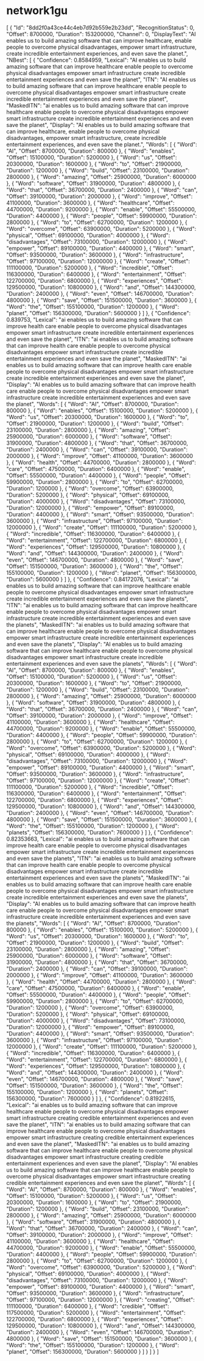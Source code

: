 # network1gu
[
    {
        "Id": "8dd2f0a43ce44c4eb7d92b559e2b23dd",
        "RecognitionStatus": 0,
        "Offset": 8700000,
        "Duration": 153200000,
        "Channel": 0,
        "DisplayText": "AI enables us to build amazing software that can improve healthcare, enable people to overcome physical disadvantages, empower smart infrastructure, create incredible entertainment experiences, and even save the planet.",
        "NBest": [
            {
                "Confidence": 0.8584959,
                "Lexical": "AI enables us to build amazing software that can improve healthcare enable people to overcome physical disadvantages empower smart infrastructure create incredible entertainment experiences and even save the planet",
                "ITN": "AI enables us to build amazing software that can improve healthcare enable people to overcome physical disadvantages empower smart infrastructure create incredible entertainment experiences and even save the planet",
                "MaskedITN": "ai enables us to build amazing software that can improve healthcare enable people to overcome physical disadvantages empower smart infrastructure create incredible entertainment experiences and even save the planet",
                "Display": "AI enables us to build amazing software that can improve healthcare, enable people to overcome physical disadvantages, empower smart infrastructure, create incredible entertainment experiences, and even save the planet.",
                "Words": [
                    {
                        "Word": "AI",
                        "Offset": 8700000,
                        "Duration": 800000
                    },
                    {
                        "Word": "enables",
                        "Offset": 15100000,
                        "Duration": 5200000
                    },
                    {
                        "Word": "us",
                        "Offset": 20300000,
                        "Duration": 1600000
                    },
                    {
                        "Word": "to",
                        "Offset": 21900000,
                        "Duration": 1200000
                    },
                    {
                        "Word": "build",
                        "Offset": 23100000,
                        "Duration": 2800000
                    },
                    {
                        "Word": "amazing",
                        "Offset": 25900000,
                        "Duration": 6000000
                    },
                    {
                        "Word": "software",
                        "Offset": 31900000,
                        "Duration": 4800000
                    },
                    {
                        "Word": "that",
                        "Offset": 36700000,
                        "Duration": 2400000
                    },
                    {
                        "Word": "can",
                        "Offset": 39100000,
                        "Duration": 2000000
                    },
                    {
                        "Word": "improve",
                        "Offset": 41100000,
                        "Duration": 3600000
                    },
                    {
                        "Word": "healthcare",
                        "Offset": 44700000,
                        "Duration": 9200000
                    },
                    {
                        "Word": "enable",
                        "Offset": 55500000,
                        "Duration": 4400000
                    },
                    {
                        "Word": "people",
                        "Offset": 59900000,
                        "Duration": 2800000
                    },
                    {
                        "Word": "to",
                        "Offset": 62700000,
                        "Duration": 1200000
                    },
                    {
                        "Word": "overcome",
                        "Offset": 63900000,
                        "Duration": 5200000
                    },
                    {
                        "Word": "physical",
                        "Offset": 69100000,
                        "Duration": 4000000
                    },
                    {
                        "Word": "disadvantages",
                        "Offset": 73100000,
                        "Duration": 12000000
                    },
                    {
                        "Word": "empower",
                        "Offset": 89100000,
                        "Duration": 4400000
                    },
                    {
                        "Word": "smart",
                        "Offset": 93500000,
                        "Duration": 3600000
                    },
                    {
                        "Word": "infrastructure",
                        "Offset": 97100000,
                        "Duration": 12000000
                    },
                    {
                        "Word": "create",
                        "Offset": 111100000,
                        "Duration": 5200000
                    },
                    {
                        "Word": "incredible",
                        "Offset": 116300000,
                        "Duration": 6400000
                    },
                    {
                        "Word": "entertainment",
                        "Offset": 122700000,
                        "Duration": 6800000
                    },
                    {
                        "Word": "experiences",
                        "Offset": 129500000,
                        "Duration": 10800000
                    },
                    {
                        "Word": "and",
                        "Offset": 144300000,
                        "Duration": 2400000
                    },
                    {
                        "Word": "even",
                        "Offset": 146700000,
                        "Duration": 4800000
                    },
                    {
                        "Word": "save",
                        "Offset": 151500000,
                        "Duration": 3600000
                    },
                    {
                        "Word": "the",
                        "Offset": 155100000,
                        "Duration": 1200000
                    },
                    {
                        "Word": "planet",
                        "Offset": 156300000,
                        "Duration": 5600000
                    }
                ]
            },
            {
                "Confidence": 0.839753,
                "Lexical": "ai enables us to build amazing software that can improve health care enable people to overcome physical disadvantages empower smart infrastructure create incredible entertainment experiences and even save the planet",
                "ITN": "ai enables us to build amazing software that can improve health care enable people to overcome physical disadvantages empower smart infrastructure create incredible entertainment experiences and even save the planet",
                "MaskedITN": "ai enables us to build amazing software that can improve health care enable people to overcome physical disadvantages empower smart infrastructure create incredible entertainment experiences and even save the planet",
                "Display": "AI enables us to build amazing software that can improve health care enable people to overcome physical disadvantages empower smart infrastructure create incredible entertainment experiences and even save the planet",
                "Words": [
                    {
                        "Word": "AI",
                        "Offset": 8700000,
                        "Duration": 800000
                    },
                    {
                        "Word": "enables",
                        "Offset": 15100000,
                        "Duration": 5200000
                    },
                    {
                        "Word": "us",
                        "Offset": 20300000,
                        "Duration": 1600000
                    },
                    {
                        "Word": "to",
                        "Offset": 21900000,
                        "Duration": 1200000
                    },
                    {
                        "Word": "build",
                        "Offset": 23100000,
                        "Duration": 2800000
                    },
                    {
                        "Word": "amazing",
                        "Offset": 25900000,
                        "Duration": 6000000
                    },
                    {
                        "Word": "software",
                        "Offset": 31900000,
                        "Duration": 4800000
                    },
                    {
                        "Word": "that",
                        "Offset": 36700000,
                        "Duration": 2400000
                    },
                    {
                        "Word": "can",
                        "Offset": 39100000,
                        "Duration": 2000000
                    },
                    {
                        "Word": "improve",
                        "Offset": 41100000,
                        "Duration": 3600000
                    },
                    {
                        "Word": "health",
                        "Offset": 44700000,
                        "Duration": 2800000
                    },
                    {
                        "Word": "care",
                        "Offset": 47500000,
                        "Duration": 6400000
                    },
                    {
                        "Word": "enable",
                        "Offset": 55500000,
                        "Duration": 4400000
                    },
                    {
                        "Word": "people",
                        "Offset": 59900000,
                        "Duration": 2800000
                    },
                    {
                        "Word": "to",
                        "Offset": 62700000,
                        "Duration": 1200000
                    },
                    {
                        "Word": "overcome",
                        "Offset": 63900000,
                        "Duration": 5200000
                    },
                    {
                        "Word": "physical",
                        "Offset": 69100000,
                        "Duration": 4000000
                    },
                    {
                        "Word": "disadvantages",
                        "Offset": 73100000,
                        "Duration": 12000000
                    },
                    {
                        "Word": "empower",
                        "Offset": 89100000,
                        "Duration": 4400000
                    },
                    {
                        "Word": "smart",
                        "Offset": 93500000,
                        "Duration": 3600000
                    },
                    {
                        "Word": "infrastructure",
                        "Offset": 97100000,
                        "Duration": 12000000
                    },
                    {
                        "Word": "create",
                        "Offset": 111100000,
                        "Duration": 5200000
                    },
                    {
                        "Word": "incredible",
                        "Offset": 116300000,
                        "Duration": 6400000
                    },
                    {
                        "Word": "entertainment",
                        "Offset": 122700000,
                        "Duration": 6800000
                    },
                    {
                        "Word": "experiences",
                        "Offset": 129500000,
                        "Duration": 10800000
                    },
                    {
                        "Word": "and",
                        "Offset": 144300000,
                        "Duration": 2400000
                    },
                    {
                        "Word": "even",
                        "Offset": 146700000,
                        "Duration": 4800000
                    },
                    {
                        "Word": "save",
                        "Offset": 151500000,
                        "Duration": 3600000
                    },
                    {
                        "Word": "the",
                        "Offset": 155100000,
                        "Duration": 1200000
                    },
                    {
                        "Word": "planet",
                        "Offset": 156300000,
                        "Duration": 5600000
                    }
                ]
            },
            {
                "Confidence": 0.84172076,
                "Lexical": "ai enables us to build amazing software that can improve healthcare enable people to overcome physical disadvantages empower smart infrastructure create incredible entertainment experiences and even save the planets",
                "ITN": "ai enables us to build amazing software that can improve healthcare enable people to overcome physical disadvantages empower smart infrastructure create incredible entertainment experiences and even save the planets",
                "MaskedITN": "ai enables us to build amazing software that can improve healthcare enable people to overcome physical disadvantages empower smart infrastructure create incredible entertainment experiences and even save the planets",
                "Display": "AI enables us to build amazing software that can improve healthcare enable people to overcome physical disadvantages empower smart infrastructure create incredible entertainment experiences and even save the planets",
                "Words": [
                    {
                        "Word": "AI",
                        "Offset": 8700000,
                        "Duration": 800000
                    },
                    {
                        "Word": "enables",
                        "Offset": 15100000,
                        "Duration": 5200000
                    },
                    {
                        "Word": "us",
                        "Offset": 20300000,
                        "Duration": 1600000
                    },
                    {
                        "Word": "to",
                        "Offset": 21900000,
                        "Duration": 1200000
                    },
                    {
                        "Word": "build",
                        "Offset": 23100000,
                        "Duration": 2800000
                    },
                    {
                        "Word": "amazing",
                        "Offset": 25900000,
                        "Duration": 6000000
                    },
                    {
                        "Word": "software",
                        "Offset": 31900000,
                        "Duration": 4800000
                    },
                    {
                        "Word": "that",
                        "Offset": 36700000,
                        "Duration": 2400000
                    },
                    {
                        "Word": "can",
                        "Offset": 39100000,
                        "Duration": 2000000
                    },
                    {
                        "Word": "improve",
                        "Offset": 41100000,
                        "Duration": 3600000
                    },
                    {
                        "Word": "healthcare",
                        "Offset": 44700000,
                        "Duration": 9200000
                    },
                    {
                        "Word": "enable",
                        "Offset": 55500000,
                        "Duration": 4400000
                    },
                    {
                        "Word": "people",
                        "Offset": 59900000,
                        "Duration": 2800000
                    },
                    {
                        "Word": "to",
                        "Offset": 62700000,
                        "Duration": 1200000
                    },
                    {
                        "Word": "overcome",
                        "Offset": 63900000,
                        "Duration": 5200000
                    },
                    {
                        "Word": "physical",
                        "Offset": 69100000,
                        "Duration": 4000000
                    },
                    {
                        "Word": "disadvantages",
                        "Offset": 73100000,
                        "Duration": 12000000
                    },
                    {
                        "Word": "empower",
                        "Offset": 89100000,
                        "Duration": 4400000
                    },
                    {
                        "Word": "smart",
                        "Offset": 93500000,
                        "Duration": 3600000
                    },
                    {
                        "Word": "infrastructure",
                        "Offset": 97100000,
                        "Duration": 12000000
                    },
                    {
                        "Word": "create",
                        "Offset": 111100000,
                        "Duration": 5200000
                    },
                    {
                        "Word": "incredible",
                        "Offset": 116300000,
                        "Duration": 6400000
                    },
                    {
                        "Word": "entertainment",
                        "Offset": 122700000,
                        "Duration": 6800000
                    },
                    {
                        "Word": "experiences",
                        "Offset": 129500000,
                        "Duration": 10800000
                    },
                    {
                        "Word": "and",
                        "Offset": 144300000,
                        "Duration": 2400000
                    },
                    {
                        "Word": "even",
                        "Offset": 146700000,
                        "Duration": 4800000
                    },
                    {
                        "Word": "save",
                        "Offset": 151500000,
                        "Duration": 3600000
                    },
                    {
                        "Word": "the",
                        "Offset": 155100000,
                        "Duration": 1200000
                    },
                    {
                        "Word": "planets",
                        "Offset": 156300000,
                        "Duration": 7600000
                    }
                ]
            },
            {
                "Confidence": 0.82353663,
                "Lexical": "ai enables us to build amazing software that can improve health care enable people to overcome physical disadvantages empower smart infrastructure create incredible entertainment experiences and even save the planets",
                "ITN": "ai enables us to build amazing software that can improve health care enable people to overcome physical disadvantages empower smart infrastructure create incredible entertainment experiences and even save the planets",
                "MaskedITN": "ai enables us to build amazing software that can improve health care enable people to overcome physical disadvantages empower smart infrastructure create incredible entertainment experiences and even save the planets",
                "Display": "AI enables us to build amazing software that can improve health care enable people to overcome physical disadvantages empower smart infrastructure create incredible entertainment experiences and even save the planets",
                "Words": [
                    {
                        "Word": "AI",
                        "Offset": 8700000,
                        "Duration": 800000
                    },
                    {
                        "Word": "enables",
                        "Offset": 15100000,
                        "Duration": 5200000
                    },
                    {
                        "Word": "us",
                        "Offset": 20300000,
                        "Duration": 1600000
                    },
                    {
                        "Word": "to",
                        "Offset": 21900000,
                        "Duration": 1200000
                    },
                    {
                        "Word": "build",
                        "Offset": 23100000,
                        "Duration": 2800000
                    },
                    {
                        "Word": "amazing",
                        "Offset": 25900000,
                        "Duration": 6000000
                    },
                    {
                        "Word": "software",
                        "Offset": 31900000,
                        "Duration": 4800000
                    },
                    {
                        "Word": "that",
                        "Offset": 36700000,
                        "Duration": 2400000
                    },
                    {
                        "Word": "can",
                        "Offset": 39100000,
                        "Duration": 2000000
                    },
                    {
                        "Word": "improve",
                        "Offset": 41100000,
                        "Duration": 3600000
                    },
                    {
                        "Word": "health",
                        "Offset": 44700000,
                        "Duration": 2800000
                    },
                    {
                        "Word": "care",
                        "Offset": 47500000,
                        "Duration": 6400000
                    },
                    {
                        "Word": "enable",
                        "Offset": 55500000,
                        "Duration": 4400000
                    },
                    {
                        "Word": "people",
                        "Offset": 59900000,
                        "Duration": 2800000
                    },
                    {
                        "Word": "to",
                        "Offset": 62700000,
                        "Duration": 1200000
                    },
                    {
                        "Word": "overcome",
                        "Offset": 63900000,
                        "Duration": 5200000
                    },
                    {
                        "Word": "physical",
                        "Offset": 69100000,
                        "Duration": 4000000
                    },
                    {
                        "Word": "disadvantages",
                        "Offset": 73100000,
                        "Duration": 12000000
                    },
                    {
                        "Word": "empower",
                        "Offset": 89100000,
                        "Duration": 4400000
                    },
                    {
                        "Word": "smart",
                        "Offset": 93500000,
                        "Duration": 3600000
                    },
                    {
                        "Word": "infrastructure",
                        "Offset": 97100000,
                        "Duration": 12000000
                    },
                    {
                        "Word": "create",
                        "Offset": 111100000,
                        "Duration": 5200000
                    },
                    {
                        "Word": "incredible",
                        "Offset": 116300000,
                        "Duration": 6400000
                    },
                    {
                        "Word": "entertainment",
                        "Offset": 122700000,
                        "Duration": 6800000
                    },
                    {
                        "Word": "experiences",
                        "Offset": 129500000,
                        "Duration": 10800000
                    },
                    {
                        "Word": "and",
                        "Offset": 144300000,
                        "Duration": 2400000
                    },
                    {
                        "Word": "even",
                        "Offset": 146700000,
                        "Duration": 4800000
                    },
                    {
                        "Word": "save",
                        "Offset": 151500000,
                        "Duration": 3600000
                    },
                    {
                        "Word": "the",
                        "Offset": 155100000,
                        "Duration": 1200000
                    },
                    {
                        "Word": "planets",
                        "Offset": 156300000,
                        "Duration": 7600000
                    }
                ]
            },
            {
                "Confidence": 0.81922615,
                "Lexical": "ai enables us to build amazing software that can improve healthcare enable people to overcome physical disadvantages empower smart infrastructure creating credible entertainment experiences and even save the planet",
                "ITN": "ai enables us to build amazing software that can improve healthcare enable people to overcome physical disadvantages empower smart infrastructure creating credible entertainment experiences and even save the planet",
                "MaskedITN": "ai enables us to build amazing software that can improve healthcare enable people to overcome physical disadvantages empower smart infrastructure creating credible entertainment experiences and even save the planet",
                "Display": "AI enables us to build amazing software that can improve healthcare enable people to overcome physical disadvantages empower smart infrastructure creating credible entertainment experiences and even save the planet",
                "Words": [
                    {
                        "Word": "AI",
                        "Offset": 8700000,
                        "Duration": 800000
                    },
                    {
                        "Word": "enables",
                        "Offset": 15100000,
                        "Duration": 5200000
                    },
                    {
                        "Word": "us",
                        "Offset": 20300000,
                        "Duration": 1600000
                    },
                    {
                        "Word": "to",
                        "Offset": 21900000,
                        "Duration": 1200000
                    },
                    {
                        "Word": "build",
                        "Offset": 23100000,
                        "Duration": 2800000
                    },
                    {
                        "Word": "amazing",
                        "Offset": 25900000,
                        "Duration": 6000000
                    },
                    {
                        "Word": "software",
                        "Offset": 31900000,
                        "Duration": 4800000
                    },
                    {
                        "Word": "that",
                        "Offset": 36700000,
                        "Duration": 2400000
                    },
                    {
                        "Word": "can",
                        "Offset": 39100000,
                        "Duration": 2000000
                    },
                    {
                        "Word": "improve",
                        "Offset": 41100000,
                        "Duration": 3600000
                    },
                    {
                        "Word": "healthcare",
                        "Offset": 44700000,
                        "Duration": 9200000
                    },
                    {
                        "Word": "enable",
                        "Offset": 55500000,
                        "Duration": 4400000
                    },
                    {
                        "Word": "people",
                        "Offset": 59900000,
                        "Duration": 2800000
                    },
                    {
                        "Word": "to",
                        "Offset": 62700000,
                        "Duration": 1200000
                    },
                    {
                        "Word": "overcome",
                        "Offset": 63900000,
                        "Duration": 5200000
                    },
                    {
                        "Word": "physical",
                        "Offset": 69100000,
                        "Duration": 4000000
                    },
                    {
                        "Word": "disadvantages",
                        "Offset": 73100000,
                        "Duration": 12000000
                    },
                    {
                        "Word": "empower",
                        "Offset": 89100000,
                        "Duration": 4400000
                    },
                    {
                        "Word": "smart",
                        "Offset": 93500000,
                        "Duration": 3600000
                    },
                    {
                        "Word": "infrastructure",
                        "Offset": 97100000,
                        "Duration": 12000000
                    },
                    {
                        "Word": "creating",
                        "Offset": 111100000,
                        "Duration": 6400000
                    },
                    {
                        "Word": "credible",
                        "Offset": 117500000,
                        "Duration": 5200000
                    },
                    {
                        "Word": "entertainment",
                        "Offset": 122700000,
                        "Duration": 6800000
                    },
                    {
                        "Word": "experiences",
                        "Offset": 129500000,
                        "Duration": 10800000
                    },
                    {
                        "Word": "and",
                        "Offset": 144300000,
                        "Duration": 2400000
                    },
                    {
                        "Word": "even",
                        "Offset": 146700000,
                        "Duration": 4800000
                    },
                    {
                        "Word": "save",
                        "Offset": 151500000,
                        "Duration": 3600000
                    },
                    {
                        "Word": "the",
                        "Offset": 155100000,
                        "Duration": 1200000
                    },
                    {
                        "Word": "planet",
                        "Offset": 156300000,
                        "Duration": 5600000
                    }
                ]
            }
        ]
    }
]
